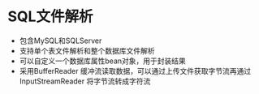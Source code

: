 # SQL文件解析
- 包含MySQL和SQLServer
- 支持单个表文件解析和整个数据库文件解析
- 可以自定义一个数据库属性bean对象，用于封装结果
- 采用BufferReader 缓冲流读取数据，可以通过上传文件获取字节流再通过 InputStreamReader 将字节流转成字符流
